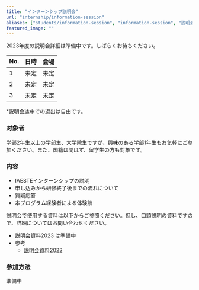 ```yaml
---
title: "インターンシップ説明会"
url: "internship/information-session"
aliases: ["students/information-session", "information-session", "説明会"]
featured_image: ""
---
```

2023年度の説明会詳細は準備中です。しばらくお待ちください。

<div align="center">

| No. |  日時                          | 会場 |
| --- | ----------------------------- | ---- |
| 1   | 未定 | 未定 |
| 2   | 未定 | 未定 |
| 3   | 未定 | 未定 |

</div>

*説明会途中での退出は自由です。

### 対象者

学部2年生以上の学部生、大学院生ですが、興味のある学部1年生もお気軽にご参加ください。また、国籍は問はず、留学生の方も対象です。

### 内容

- IAESTEインターンシップの説明
- 申し込みから研修終了後までの流れについて
- 質疑応答
- 本プログラム経験者による体験談

説明会で使用する資料は以下からご参照ください。但し、口頭説明の資料ですので、詳細についてはお問い合わせください。

- 説明会資料2023 は準備中
- 参考
  - [説明会資料2022](/files/internship/information-session/briefing-slides-2022.pptx)

### 参加方法

準備中
